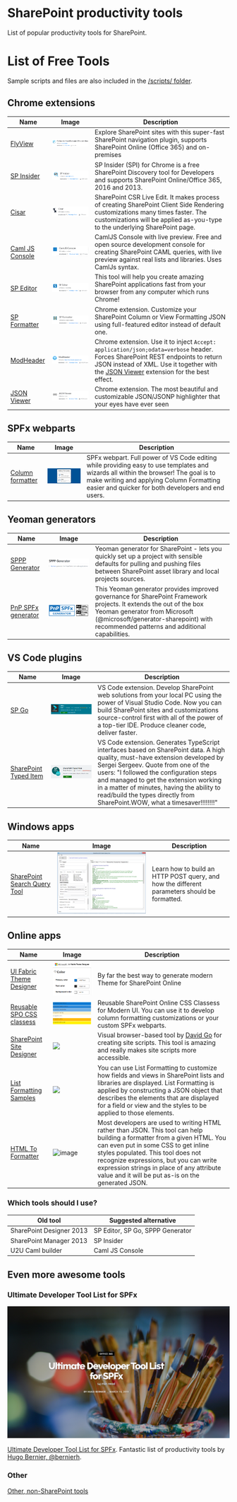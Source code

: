 # SharePoint productivity tools

List of popular productivity tools for SharePoint.

# List of Free Tools

Sample scripts and files are also included in the [/scripts/ folder](/scripts/).


## Chrome extensions
| Name | Image | Description
| ---- | ----- | ------------------ |
| [FlyView](https://chrome.google.com/webstore/detail/flyview-for-sharepoint-an/blmfdjjomajmejdkdbcabhgfonkhfaam) | ![](images/FlyView.png) | Explore SharePoint sites with this super-fast SharePoint navigation plugin, supports SharePoint Online (Office 365) and on-premises
| [SP Insider](https://chrome.google.com/webstore/detail/sp-insider/gjckpigahcbffmeofjfedlffddhfidhj?hl=en) | ![](images/spInsider.png) | SP Insider (SPI) for Chrome is a free SharePoint Discovery tool for Developers and supports SharePoint Online/Office 365, 2016 and 2013. |
| [Cisar](https://chrome.google.com/webstore/detail/cisar/nifbdojdggkboiifaklkamfpjcmgafpo?hl=en) | ![](images/cisar.png) | SharePoint CSR Live Edit. It makes process of creating SharePoint Client Side Rendering customizations many times faster. The customizations will be applied as-you-type to the underlying SharePoint page.  |
| [Caml JS Console](https://chrome.google.com/webstore/detail/camljs-console/ohjcpmdjfihchfhkmimcbklhjdphoeac?hl=en) | ![](images/campljs.png) | CamlJS Console with live preview. Free and open source development console for creating SharePoint CAML queries, with live preview against real lists and libraries. Uses CamlJs syntax. |
| [SP Editor](https://chrome.google.com/webstore/detail/sp-editor/ecblfcmjnbbgaojblcpmjoamegpbodhd?hl=en) | ![](images/speditor.png) | This tool will help you create amazing SharePoint applications fast from your browser from any computer which runs Chrome! |
| [SP Formatter](https://chrome.google.com/webstore/detail/sp-formatter/fmeihfaddhdkoogipahfcjlicglflkhg?hl=en) | ![](images/sp-formatter.png) | Chrome extension. Customize your SharePoint Column or View Formatting JSON using full-featured editor instead of default one.  |
| [ModHeader](https://chrome.google.com/webstore/detail/modheader/idgpnmonknjnojddfkpgkljpfnnfcklj?hl=en) | ![](images/modHeader.png)  | Chrome extension. Use it to inject `Accept: application/json;odata=verbose` header. Forces SharePoint REST endpoints to return JSON instead of XML. Use it together with the [JSON Viewer](https://chrome.google.com/webstore/detail/json-viewer/gbmdgpbipfallnflgajpaliibnhdgobh) extension for the best effect.   |
| [JSON Viewer](https://chrome.google.com/webstore/detail/json-viewer/gbmdgpbipfallnflgajpaliibnhdgobh)  | ![](images/jsonViewer.png) | Chrome extension. The most beautiful and customizable JSON/JSONP highlighter that your eyes have ever seen |


## SPFx webparts
| Name | Image | Description
| ---- | ----- | ------------------ |
| [Column formatter](https://github.com/SharePoint/sp-dev-solutions/tree/master/solutions/ColumnFormatter) | ![](images/columnFormatter.png) | SPFx webpart. Full power of VS Code editing while providing easy to use templates and wizards all within the browser! The goal is to make writing and applying Column Formatting easier and quicker for both developers and end users. |



## Yeoman generators
| Name | Image | Description
| ---- | ----- | ------------------ |
| [SPPP Generator](https://github.com/koltyakov/generator-sppp) | ![](images/sppp-generator.png) | Yeoman generator for SharePoint - lets you quickly set up a project with sensible defaults for pulling and pushing files between SharePoint asset library and local projects sources. | 
| [PnP SPFx generator](https://github.com/pnp/generator-spfx) | ![](images/pnp-generator-spfx.png) | This Yeoman generator provides improved governance for SharePoint Framework projects. It extends the out of the box Yeoman generator from Microsoft (@microsoft/generator-sharepoint) with recommended patterns and additional capabilities. | 


## VS Code plugins
| Name | Image | Description
| ---- | ----- | ------------------ |
| [SP Go](https://marketplace.visualstudio.com/items?itemName=SiteGo.spgo) | ![](images/spGo.png) | VS Code extension. Develop SharePoint web solutions from your local PC using the power of Visual Studio Code. Now you can build SharePoint sites and customizations source-control first with all of the power of a top-tier IDE. Produce cleaner code, deliver faster. | 
| [SharePoint Typed Item](https://marketplace.visualstudio.com/items?itemName=s-kainet.sharepoint-typed-item) | ![](images/sptyped-item.png) | VS Code extension. Generates TypeScript interfaces based on SharePoint data. A high quality, must-have extension developed by Sergei Sergeev. Quote from one of the users: "I followed the configuration steps and managed to get the extension working in a matter of minutes, having the ability to read/build the types directly from SharePoint.WOW, what a timesaver!!!!!!!!" | 


## Windows apps
| Name | Image | Description
| ---- | ----- | ------------------ |
| [SharePoint Search Query Tool](https://github.com/SharePoint/PnP-Tools/tree/master/Solutions/SharePoint.Search.QueryTool) | ![](images/SPSearchQueryTool.png) | Learn how to build an HTTP POST query, and how the different parameters should be formatted. | 


## Online apps

| Name | Image | Description
| ---- | ----- | ------------------ |
| [UI Fabric Theme Designer](https://fabricweb.z5.web.core.windows.net/pr-deploy-site/refs/pull/8933/merge/theming-designer/index.html) | ![](images/UI-Fabric-Theme-Designer.png)| By far the best way to generate modern Theme for SharePoint Online | 
| [Reusable SPO CSS classess](https://zerg00s.github.io/sp-modern-classes) | ![](images/Modern-SPO-Classess.png) | Reusable SharePoint Online CSS Classess for Modern UI. You can use it to develop column formatting customizations or your custom SPFx webparts. |
| [SharePoint Site Designer](https://www.sitedesigner.io) | ![](https://user-images.githubusercontent.com/2797648/170056563-ee710ab0-8ce2-4cd5-9126-6f16f5ff8563.png) | Visual browser-based tool by [David Go](https://github.com/site) for creating site scripts. This tool is amazing and really makes site scripts more accessible. |
| [List Formatting Samples](https://pnp.github.io/List-Formatting)| ![](https://user-images.githubusercontent.com/2797648/170763813-d2b9e090-07e0-4c65-9ab0-ca9ba81f8f01.png)| You can use List Formatting to customize how fields and views in SharePoint lists and libraries are displayed. List Formatting is applied by constructing a JSON object that describes the elements that are displayed for a field or view and the styles to be applied to those elements. |
| [HTML To Formatter](https://pnp.github.io/List-Formatting/tools/html-formatter-generator/)| <img width="117" alt="image" src="https://user-images.githubusercontent.com/2797648/170763533-365647e4-63f8-446f-b3b2-561b1e55e929.png"> |  Most developers are used to writing HTML rather than JSON. This tool can help building a formatter from a given HTML. You can even put in some CSS to get inline styles populated. This tool does not recognize expressions, but you can write expression strings in place of any attribute value and it will be put as-is on the generated JSON.
   



### Which tools should I use?

| Old tool | Suggested alternative |
| -------- | --------------------- |
| SharePoint Designer 2013 | SP Editor, SP Go, SPPP Generator  |
| SharePoint Manager 2013 | SP Insider |
| U2U Caml builder| Caml JS Console |


## Even more awesome tools
### Ultimate Developer Tool List for SPFx
[![Ultimate list](images/Untimate-list-Hugo.png)](https://tahoeninjas.blog/2019/03/14/ultimate-developer-tool-list-for-spfx/)

[Ultimate Developer Tool List for SPFx](https://tahoeninjas.blog/2019/03/14/ultimate-developer-tool-list-for-spfx/). Fantastic list of productivity tools by [Hugo Bernier, @bernierh](https://twitter.com/bernierh?lang=en).

### Other 
[Other, non-SharePoint tools](more-tools/RAEDME.md)
